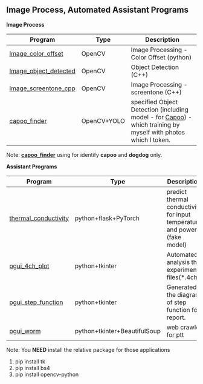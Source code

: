 Image Process, Automated Assistant Programs
-
**Image Process**

| Program | Type | Description |
|-------|-------|-------|
| [Image_color_offset](https://github.com/JIK-JHONG/side_project/tree/main/Image_color_offset) | OpenCV | Image Processing - Color Offset (python)|
| [Image_object_detected](https://github.com/JIK-JHONG/side_project/tree/main/Image_object_detected) | OpenCV | Object Detection (C++)|
| [Image_screentone_cpp](https://github.com/JIK-JHONG/side_project/tree/main/Image_screentone_cpp) | OpenCV | Image Processing - screentone (C++) |
| [capoo_finder](https://github.com/JIK-JHONG/side_project/tree/main/capoo_finder) | OpenCV+YOLO | specified Object Detection (including model - for [Capoo](https://zh.wikipedia.org/zh-tw/貓貓蟲咖波)) - which training by myself with photos which I token.

Note: **[capoo_finder](https://github.com/JIK-JHONG/side_project/tree/main/capoo_finder)** using for identify **capoo** and **dogdog** only.

**Assistant Programs**

| Program | Type | Description |
|-------|-------|-------|
| [thermal_conductivity](https://github.com/JIK-JHONG/side_project/tree/main/thermal_conductivity) | python+flask+PyTorch | predict thermal conductivity for input temperature and power (fake model) |
| [pgui_4ch_plot](https://github.com/JIK-JHONG/side_project/tree/main/pgui_4ch_plot) | python+tkinter | Automated analysis the experiment files(*.4ch) |
| [pgui_step_function](https://github.com/JIK-JHONG/side_project/tree/main/pgui_step_function.py) | python+tkinter | Generated the diagram of step function for report. |
| [pgui_worm](https://github.com/JIK-JHONG/side_project/tree/main/pgui_worm.py) | python+tkinter+BeautifulSoup | web crawler for ptt |

Note: You **NEED** install the relative package for those applications
1. pip install tk
2. pip install bs4
3. pip install opencv-python

